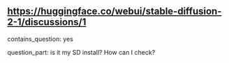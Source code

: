 ## https://huggingface.co/webui/stable-diffusion-2-1/discussions/1

contains_question: yes

question_part: is it my SD install? How can I check?